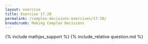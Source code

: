 ```yaml
---
layout: exercise
title: Exercise 17.20
permalink: /complex-decisions-exercises/17-20/
breadcrumb: Making Complex Decisions
---
```


{% include mathjax_support %}
{% include_relative question.md %}
